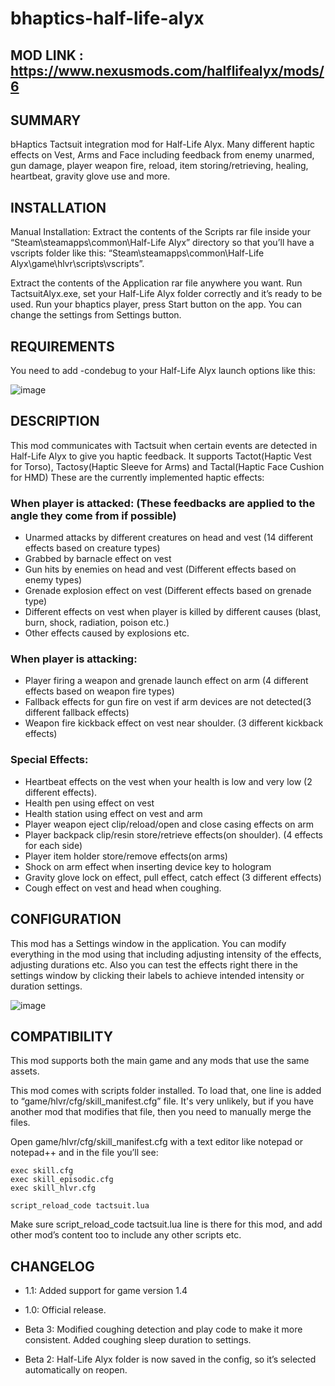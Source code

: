 # bhaptics-half-life-alyx

## MOD LINK : https://www.nexusmods.com/halflifealyx/mods/6

## SUMMARY

bHaptics Tactsuit integration mod for Half-Life Alyx. Many different haptic effects on Vest, 
Arms and Face including feedback from enemy unarmed, gun damage, player weapon fire, reload,
item storing/retrieving, healing, heartbeat, gravity glove use and more.


## INSTALLATION
Manual Installation: Extract the contents of the Scripts rar file inside your “Steam\steamapps\common\Half-Life Alyx” directory so that you’ll have a vscripts folder like this: “Steam\steamapps\common\Half-Life Alyx\game\hlvr\scripts\vscripts”.

Extract the contents of the Application rar file anywhere you want. 
Run TactsuitAlyx.exe, set your Half-Life Alyx folder correctly and it’s ready to be used. Run your bhaptics player, 
press Start button on the app. You can change the settings from Settings button.


## REQUIREMENTS
You need to add -condebug to your Half-Life Alyx launch options like this:

![image](https://user-images.githubusercontent.com/1837913/82000781-5abec780-9694-11ea-9fb5-61b049c7f4f5.png)


## DESCRIPTION
This mod communicates with Tactsuit when certain events are detected in Half-Life Alyx to give you haptic feedback. It supports Tactot(Haptic Vest for Torso), Tactosy(Haptic Sleeve for Arms) and Tactal(Haptic Face Cushion for HMD)
These are the currently implemented haptic effects:


###  When player is attacked: (These feedbacks are applied to the angle they come from if possible)
* Unarmed attacks by different creatures on head and vest (14 different effects based on creature types)
* Grabbed by barnacle effect on vest
* Gun hits by enemies on head and vest (Different effects based on enemy types)
* Grenade explosion effect on vest (Different effects based on grenade type)
* Different effects on vest when player is killed by different causes (blast, burn, shock, radiation, poison etc.)
* Other effects caused by explosions etc.

### When player is attacking: 
* Player firing a weapon and grenade launch effect on arm (4 different effects based on weapon fire types)
* Fallback effects for gun fire on vest if arm devices are not detected(3 different fallback effects)
* Weapon fire kickback effect on vest near shoulder. (3 different kickback effects)

### Special Effects:
* Heartbeat effects on the vest when your health is low and very low (2 different effects).
* Health pen using effect on vest
* Health station using effect on vest and arm
* Player weapon eject clip/reload/open and close casing effects on arm
* Player backpack clip/resin store/retrieve effects(on shoulder). (4 effects for each side)
* Player item holder store/remove effects(on arms)
* Shock on arm effect when inserting device key to hologram
* Gravity glove lock on effect, pull effect, catch effect (3 different effects)
* Cough effect on vest and head when coughing.


## CONFIGURATION

This mod has a Settings window in the application. 
You can modify everything in the mod using that including adjusting intensity of the effects, 
adjusting durations etc. Also you can test the effects right there in the settings window
by clicking their labels to achieve intended intensity or duration settings.

![image](https://user-images.githubusercontent.com/1837913/82000813-72964b80-9694-11ea-87e3-715fef2d5a4d.png)


## COMPATIBILITY

This mod supports both the main game and any mods that use the same assets.

This mod comes with scripts folder installed. To load that, one line is added to “game/hlvr/cfg/skill_manifest.cfg” file. It's very unlikely, but if you have another mod that modifies that file, then you need to manually merge the files.

Open game/hlvr/cfg/skill_manifest.cfg with a text editor like notepad or notepad++ and in the file you’ll see:

```
exec skill.cfg
exec skill_episodic.cfg
exec skill_hlvr.cfg

script_reload_code tactsuit.lua
```

Make sure script_reload_code tactsuit.lua line is there for this mod, and add other mod’s content too to include any other scripts etc.


## CHANGELOG
* 1.1:
Added support for game version 1.4

* 1.0:
Official release.

* Beta 3:
Modified coughing detection and play code to make it more consistent. Added coughing sleep duration to settings.

* Beta 2: 
Half-Life Alyx folder is now saved in the config, so it’s selected automatically on reopen.

